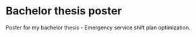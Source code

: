 # Bachelor thesis poster

Poster for my bachelor thesis - Emergency service shift plan optimization.

